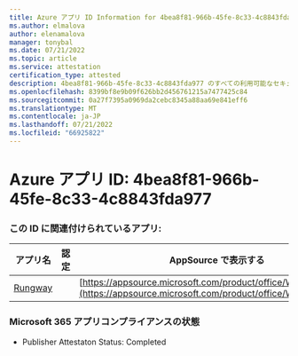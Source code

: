 ```yaml
---
title: Azure アプリ ID Information for 4bea8f81-966b-45fe-8c33-4c8843fda977
ms.author: elmalova
author: elenamalova
manager: tonybal
ms.date: 07/21/2022
ms.topic: article
ms.service: attestation
certification_type: attested
description: 4bea8f81-966b-45fe-8c33-4c8843fda977 のすべての利用可能なセキュリティとコンプライアンス情報。
ms.openlocfilehash: 8399bf8e9b09f626bb2d456761215a7477425c84
ms.sourcegitcommit: 0a27f7395a0969da2cebc8345a88aa69e841eff6
ms.translationtype: MT
ms.contentlocale: ja-JP
ms.lasthandoff: 07/21/2022
ms.locfileid: "66925822"
---
```

# <a name="azure-app-id-4bea8f81-966b-45fe-8c33-4c8843fda977"></a>Azure アプリ ID: 4bea8f81-966b-45fe-8c33-4c8843fda977


### <a name="apps-associated-with-this-id"></a>この ID に関連付けられているアプリ:
| **アプリ名** | **認定** | **AppSource で表示する** |
|--------------|---------------|-----------------------|
| [Rungway](../forward/WA200004123.md) |  | [https://appsource.microsoft.com/product/office/WA200004123](https://appsource.microsoft.com/product/office/WA200004123) |

### <a name="microsoft-365-app-compliance-status"></a>Microsoft 365 アプリコンプライアンスの状態
- Publisher Attestaton Status: Completed
